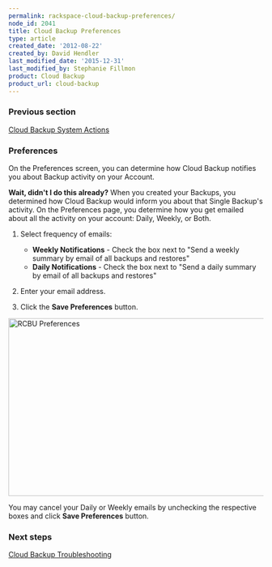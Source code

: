 ```yaml
---
permalink: rackspace-cloud-backup-preferences/
node_id: 2041
title: Cloud Backup Preferences
type: article
created_date: '2012-08-22'
created_by: David Hendler
last_modified_date: '2015-12-31'
last_modified_by: Stephanie Fillmon
product: Cloud Backup
product_url: cloud-backup
---
```


### Previous section

[Cloud Backup System
Actions](/how-to/rackspace-cloud-backup-system-actions)

### Preferences

On the Preferences screen, you can determine how Cloud Backup notifies
you about Backup activity on your Account.

**Wait, didn't I do this already?**
When you created your Backups, you determined how Cloud Backup would
inform you about that Single Backup's activity. On the Preferences page,
you determine how you get emailed about all the activity on your
account: Daily, Weekly, or Both.

1.  Select frequency of emails:
    -   **Weekly Notifications** - Check the box next to "Send a weekly
        summary by email of all backups and restores"
    -   **Daily Notifications** - Check the box next to "Send a daily
        summary by email of all backups and restores"

2.  Enter your email address.
3.  Click the **Save Preferences** button.

<img src="{% asset_path cloud-backup/rackspace-cloud-backup-preferences/rcbu_preferences.png %}" alt="RCBU Preferences" width="525" height="351" />

You may cancel your Daily or Weekly emails by unchecking the respective
boxes and click **Save Preferences** button.

### Next steps

[Cloud Backup
Troubleshooting](/how-to/cloud-backup-troubleshooting)

